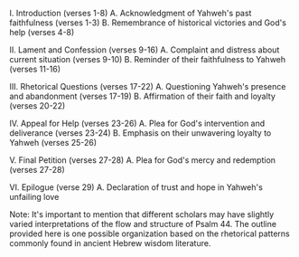 I. Introduction (verses 1-8)
    A. Acknowledgment of Yahweh's past faithfulness (verses 1-3)
    B. Remembrance of historical victories and God's help (verses 4-8)

II. Lament and Confession (verses 9-16)
    A. Complaint and distress about current situation (verses 9-10)
    B. Reminder of their faithfulness to Yahweh (verses 11-16)

III. Rhetorical Questions (verses 17-22)
    A. Questioning Yahweh's presence and abandonment (verses 17-19)
    B. Affirmation of their faith and loyalty (verses 20-22)

IV. Appeal for Help (verses 23-26)
    A. Plea for God's intervention and deliverance (verses 23-24)
    B. Emphasis on their unwavering loyalty to Yahweh (verses 25-26)

V. Final Petition (verses 27-28)
    A. Plea for God's mercy and redemption (verses 27-28)

VI. Epilogue (verse 29)
    A. Declaration of trust and hope in Yahweh's unfailing love

Note: It's important to mention that different scholars may have slightly varied interpretations of the flow and structure of Psalm 44. The outline provided here is one possible organization based on the rhetorical patterns commonly found in ancient Hebrew wisdom literature.